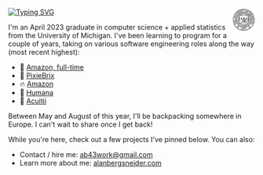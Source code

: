 [<img src="assets/umich_crest_white.png" width="48" align="right">](https://cse.engin.umich.edu/)

[![Typing SVG](https://readme-typing-svg.demolab.com?font=Fira+Code&pause=1000&color=FFCB05&background=FFCB0500&width=435&lines=Hey%2C+I'm+Alan!+Nice+to+see+you+%F0%9F%98%84)](https://git.io/typing-svg)

I'm an April 2023 graduate in computer science + applied statistics from the University of Michigan. I've been learning to program for a couple of years, taking on various software engineering roles along the way (most recent highest):

* 🚚 [Amazon, full-time](https://amazon.com)
* 💜 [PixieBrix](https://www.pixiebrix.com/)
* 🔥 [Amazon](https://amazon.com)
* 🌱 [Humana](https://humana.com)
* 💊 [Acuitii](https://www.acuitii.life/app)

Between May and August of this year, I'll be backpacking somewhere in Europe. I can't wait to share once I get back!

While you're here, check out a few projects I've pinned below. You can also:
* Contact / hire me: ab43work@gmail.com
* Learn more about me: [alanbergsneider.com](https://alanbergsneider.com)
